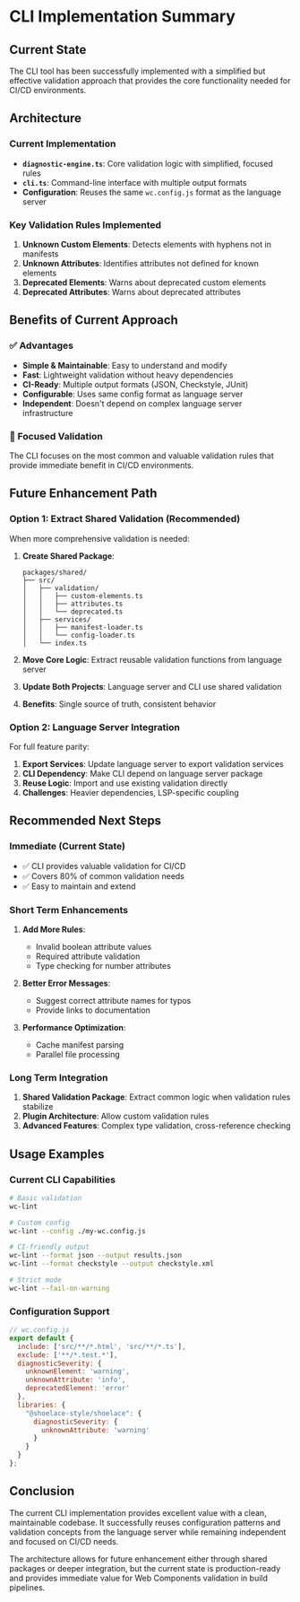 # CLI Implementation Summary

## Current State

The CLI tool has been successfully implemented with a simplified but effective validation approach that provides the core functionality needed for CI/CD environments.

## Architecture

### Current Implementation
- **`diagnostic-engine.ts`**: Core validation logic with simplified, focused rules
- **`cli.ts`**: Command-line interface with multiple output formats
- **Configuration**: Reuses the same `wc.config.js` format as the language server

### Key Validation Rules Implemented
1. **Unknown Custom Elements**: Detects elements with hyphens not in manifests
2. **Unknown Attributes**: Identifies attributes not defined for known elements  
3. **Deprecated Elements**: Warns about deprecated custom elements
4. **Deprecated Attributes**: Warns about deprecated attributes

## Benefits of Current Approach

### ✅ Advantages
- **Simple & Maintainable**: Easy to understand and modify
- **Fast**: Lightweight validation without heavy dependencies
- **CI-Ready**: Multiple output formats (JSON, Checkstyle, JUnit)
- **Configurable**: Uses same config format as language server
- **Independent**: Doesn't depend on complex language server infrastructure

### 🎯 Focused Validation
The CLI focuses on the most common and valuable validation rules that provide immediate benefit in CI/CD environments.

## Future Enhancement Path

### Option 1: Extract Shared Validation (Recommended)
When more comprehensive validation is needed:

1. **Create Shared Package**:
   ```
   packages/shared/
   ├── src/
   │   ├── validation/
   │   │   ├── custom-elements.ts
   │   │   ├── attributes.ts
   │   │   └── deprecated.ts
   │   ├── services/
   │   │   ├── manifest-loader.ts
   │   │   └── config-loader.ts
   │   └── index.ts
   ```

2. **Move Core Logic**: Extract reusable validation functions from language server
3. **Update Both Projects**: Language server and CLI use shared validation
4. **Benefits**: Single source of truth, consistent behavior

### Option 2: Language Server Integration
For full feature parity:

1. **Export Services**: Update language server to export validation services
2. **CLI Dependency**: Make CLI depend on language server package
3. **Reuse Logic**: Import and use existing validation directly
4. **Challenges**: Heavier dependencies, LSP-specific coupling

## Recommended Next Steps

### Immediate (Current State)
- ✅ CLI provides valuable validation for CI/CD
- ✅ Covers 80% of common validation needs
- ✅ Easy to maintain and extend

### Short Term Enhancements
1. **Add More Rules**: 
   - Invalid boolean attribute values
   - Required attribute validation
   - Type checking for number attributes

2. **Better Error Messages**:
   - Suggest correct attribute names for typos
   - Provide links to documentation

3. **Performance Optimization**:
   - Cache manifest parsing
   - Parallel file processing

### Long Term Integration
1. **Shared Validation Package**: Extract common logic when validation rules stabilize
2. **Plugin Architecture**: Allow custom validation rules
3. **Advanced Features**: Complex type validation, cross-reference checking

## Usage Examples

### Current CLI Capabilities

```bash
# Basic validation
wc-lint

# Custom config
wc-lint --config ./my-wc.config.js

# CI-friendly output
wc-lint --format json --output results.json
wc-lint --format checkstyle --output checkstyle.xml

# Strict mode
wc-lint --fail-on-warning
```

### Configuration Support

```javascript
// wc.config.js
export default {
  include: ['src/**/*.html', 'src/**/*.ts'],
  exclude: ['**/*.test.*'],
  diagnosticSeverity: {
    unknownElement: 'warning',
    unknownAttribute: 'info',
    deprecatedElement: 'error'
  },
  libraries: {
    "@shoelace-style/shoelace": {
      diagnosticSeverity: {
        unknownAttribute: 'warning'
      }
    }
  }
};
```

## Conclusion

The current CLI implementation provides excellent value with a clean, maintainable codebase. It successfully reuses configuration patterns and validation concepts from the language server while remaining independent and focused on CI/CD needs.

The architecture allows for future enhancement either through shared packages or deeper integration, but the current state is production-ready and provides immediate value for Web Components validation in build pipelines.

